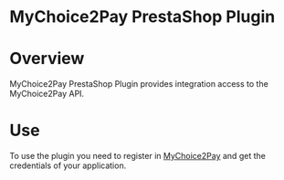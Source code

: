 # MyChoice2Pay PrestaShop Plugin


# Overview

MyChoice2Pay PrestaShop Plugin provides integration access to the MyChoice2Pay API.


# Use

To use the plugin you need to register in [MyChoice2Pay](https://www.mychoice2pay.com) and get the credentials of your application.
